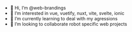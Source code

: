 - 👋 Hi, I’m @web-brandings
- 👀 I’m interested in vue, vuetify, nuxt, vite, svelte, ionic
- 🌱 I’m currently learning to deal with my agressions
- 💞️ I’m looking to collaborate robot specific web projects

<!---
web-brandings/web-brandings is a ✨ special ✨ repository because its `README.md` (this file) appears on your GitHub profile.
You can click the Preview link to take a look at your changes.
--->
